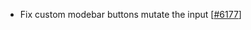  - Fix custom modebar buttons mutate the input [[#6177](https://github.com/plotly/plotly.js/pull/6177)]